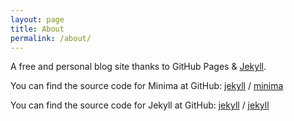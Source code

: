 ```yaml
---
layout: page
title: About
permalink: /about/
---
```


A free and personal blog site thanks to GitHub Pages & [Jekyll][jekyll-gh]. 

You can find the source code for Minima at GitHub:
[jekyll][jekyll-organization] /
[minima](https://github.com/jekyll/minima)

You can find the source code for Jekyll at GitHub:
[jekyll][jekyll-organization] /
[jekyll](https://github.com/jekyll/jekyll)


[jekyll-organization]: https://github.com/jekyll
[jekyll-gh]:   https://github.com/jekyll/jekyll

